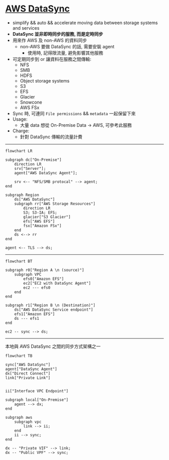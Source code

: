 
# [AWS DataSync](https://docs.aws.amazon.com/datasync/latest/userguide/what-is-datasync.html)

- simplify && auto && accelerate moving data between storage systems and services
- **DataSync 並非即時同步的服務, 而是定時同步**
- 用來作 AWS 及 non-AWS 的資料同步
    - non-AWS 要做 DataSync 的話, 需要安裝 agent
        - 使用時, 記得限流量, 避免影響其他服務
- 可定期同步到 or 讓資料在服務之間傳輸:
    - NFS
    - SMB
    - HDFS
    - Object storage systems
    - S3
    - EFS
    - Glacier
    - Snowcone
    - AWS FSx
- Sync 時, 可連同 `File permissions` && `metadata` 一起保留下來
- Usage:
    - 大量 data 想從 On-Premise Data -> AWS, 可參考此服務
- Charge:
    - 針對 DataSync 傳輸的流量計費

---

```mermaid
flowchart LR

subgraph dc["On-Premise"]
    direction LR
    srv["Server"];
    agent["AWS DataSync Agent"];
    
    srv <-- "NFS/SMB protocal" --> agent;
end

subgraph Region
    ds["AWS DataSync"]
    subgraph rr["AWS Storage Resources"]
        direction LR
        S3; S3-IA; EFS;
        glacier["S3 Glacier"]
        efs["AWS EFS"]
        fsx["Amazon FSx"]
    end
    ds <--> rr
end

agent <-- TLS --> ds;
```

-----------

```mermaid
flowchart BT

subgraph r0["Region A \n (source)"]
    subgraph VPC
        efs0["Amazon EFS"]
        ec2["EC2 with DataSync Agent"]
        ec2 --- efs0
    end
end

subgraph r1["Region B \n (Destination)"]
    ds["AWS DataSync Service endpoint"]
    efs1["Amazon EFS"]
    ds --- efs1
end

ec2 -- sync --> ds;
```

---

本地與 AWS DataSync 之間的同步方式架構之一

```mermaid
flowchart TB

sync["AWS DataSync"]
agent["DataSync Agent"]
dx["Direct Connect"]
link["Private Link"]


ii["Interface VPC Endpoint"]

subgraph local["On-Premise"]
    agent --> dx;
end

subgraph aws
    subgraph vpc
        link --> ii;
    end
    ii --> sync;
end

dx -- "Private VIF" --> link;
dx -- "Public VPF" --> sync;
```

